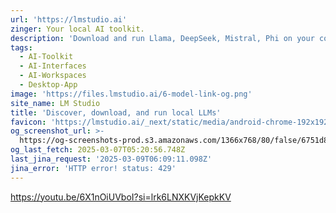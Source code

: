 ```yaml
---
url: 'https://lmstudio.ai'
zinger: Your local AI toolkit.
description: 'Download and run Llama, DeepSeek, Mistral, Phi on your computer.'
tags:
  - AI-Toolkit
  - AI-Interfaces
  - AI-Workspaces
  - Desktop-App
image: 'https://files.lmstudio.ai/6-model-link-og.png'
site_name: LM Studio
title: 'Discover, download, and run local LLMs'
favicon: 'https://lmstudio.ai/_next/static/media/android-chrome-192x192.3a60873f.png'
og_screenshot_url: >-
  https://og-screenshots-prod.s3.amazonaws.com/1366x768/80/false/6751d818724ffdd34db94495dff2ad1b8f9768ba269fb8575395e2fdc3884040.jpeg
og_last_fetch: 2025-03-07T05:20:56.748Z
last_jina_request: '2025-03-09T06:09:11.098Z'
jina_error: 'HTTP error! status: 429'
---
```


https://youtu.be/6X1nOiUVboI?si=lrk6LNXKVjKepkKV
